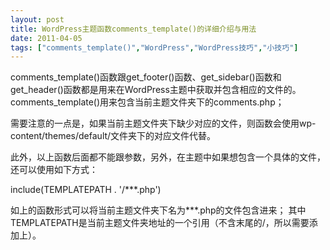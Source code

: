 ```yaml
---
layout: post
title: WordPress主题函数comments_template()的详细介绍与用法		
date: 2011-04-05
tags: ["comments_template()","WordPress","WordPress技巧","小技巧"]
---
```


comments_template()函数跟get_footer()函数、get_sidebar()函数和get_header()函数都是用来在WordPress主题中获取并包含相应的文件的。comments_template()用来包含当前主题文件夹下的comments.php；

需要注意的一点是，如果当前主题文件夹下缺少对应的文件，则函数会使用wp-content/themes/default/文件夹下的对应文件代替。

此外，以上函数后面都不能跟参数，另外，在主题中如果想包含一个具体的文件，还可以使用如下方式：

include(TEMPLATEPATH . '/***.php')

如上的函数形式可以将当前主题文件夹下名为***.php的文件包含进来；
其中TEMPLATEPATH是当前主题文件夹地址的一个引用（不含末尾的/，所以需要添加上）。

&nbsp;		